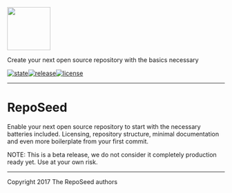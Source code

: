 <img src="https://github.com/okkur/reposeed/blob/master/docs/img/logo.svg" width="100">

Create your next open source repository with the basics necessary

[![state](https://img.shields.io/badge/state-beta-blue.svg)]()[![release](https://img.shields.io/github/release/okkur/reposeed.svg)](https://github.com/okkur/reposeed/releases)[![license](https://img.shields.io/github/license/okkur/reposeed.svg)](LICENSE)

----

# RepoSeed
Enable your next open source repository to start with the necessary batteries included.
Licensing, repository structure, minimal documentation and even more boilerplate from your first commit.


NOTE: This is a beta release, we do not consider it completely production ready yet. Use at your own risk.


----

Copyright 2017 The RepoSeed authors
